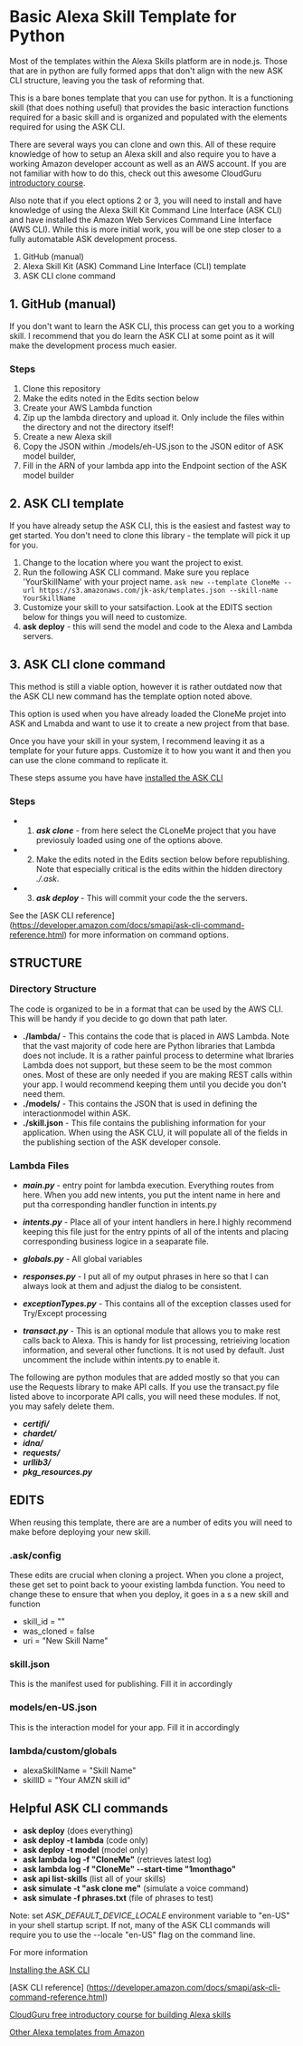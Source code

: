 # Basic Alexa Skill Template for Python
Most of the templates within the Alexa Skills platform are in node.js. Those that are in python are fully formed apps that don't align with the new ASK CLI structure, leaving you the task of reforming that.

This is a bare bones template that you can use for python. It is a functioning skill (that does nothing useful) that provides the basic interaction functions required for a basic skill and is organized and populated with the elements required for using the ASK CLI.

There are several ways you can clone and own this. All of these require knowledge of how to setup an Alexa skill and also require you to have a working Amazon developer account as well as an AWS account. If you are not familiar with how to do this, check out this awesome CloudGuru [introductory course](https://acloud.guru/course/intro-alexa-free/dashboard).

Also note that if you elect options 2 or 3, you will need to install and have knowledge of using the Alexa Skill Kit Command Line Interface (ASK CLI) and have installed the Amazon Web Services Command Line Interface (AWS CLI). While this is more initial work, you will be one step closer to a fully automatable ASK development process.

  1. GitHub (manual)
  2. Alexa Skill Kit (ASK) Command Line Interface (CLI) template
  3. ASK CLI clone command
 
## 1. GitHub (manual)
If you don't want to learn the ASK CLI, this process can get you to a working skill. I recommend that you do learn the ASK CLI at some point as it will make the development process much easier.
### Steps

  1. Clone this repository
  2. Make the edits noted in the Edits section below
  3. Create your AWS Lambda function
  4. Zip up the lambda directory and upload it. Only include the files within the directory and not the directory itself!
  5. Create a new Alexa skill
  6. Copy the JSON within ./models/eh-US.json to the JSON editor of ASK model builder,
  7. Fill in the ARN of your lambda app into the Endpoint section of the ASK model builder

## 2. ASK CLI template
If you have already setup the ASK CLI, this is the easiest and fastest way to get started. You don't need to clone this library - the template will pick it up for you.

1. Change to the location where you want the project to exist.
2. Run the following ASK CLI command. Make sure you replace 'YourSkillName' with your project name. 
```ask new --template CloneMe --url https://s3.amazonaws.com/jk-ask/templates.json --skill-name YourSkillName ``` 
3. Customize your skill to your satsifaction. Look at the EDITS section below for things you will need to customize.
4. **ask deploy** - this will send the model and code to the Alexa and Lambda servers.



## 3. ASK CLI clone command
This method is still a viable option, however it is rather outdated now that the ASK CLI new command has the template option noted above.

This option is used when you have already loaded the CloneMe projet into ASK and Lmabda and want to use it to create a new project from that base.

Once you have your skill in your system, I recommend leaving it as a template for your future apps. Customize it to how you want it and then you can use the clone command to replicate it.

These steps assume you have have [installed the ASK CLI](https://developer.amazon.com/docs/smapi/quick-start-alexa-skills-kit-command-line-interface.html)

### Steps
* 1. ***ask clone*** - from here select the CLoneMe project that you have previosuly loaded using one of the options above.
* 2. Make the edits noted in the Edits section below before republishing. Note that especially critical is the edits within the hidden directory *./.ask*.
* 3. ***ask deploy*** - This will commit your code the the servers.

See the [ASK CLI reference] (https://developer.amazon.com/docs/smapi/ask-cli-command-reference.html) for more information on command options.

## STRUCTURE
### Directory Structure
The code is organized to be in a format that can be used by the AWS CLI. This will be handy if you decide to go down that path later.

* **./lambda/**  - This contains the code that is placed in AWS Lambda. Note that the vast majority of code here are Python libraries that Lambda does not include. It is a rather painful process to determine what lbraries Lambda does not support, but these seem to be the most common ones. Most of these are only needed if you are making REST calls within your app. I would recommend keeping them until you decide you don't need them.
* **./models/** - This contains the JSON that is used in defining the interactionmodel within ASK.
* **./skill.json** - This file contains the publishing information for your application. When using the ASK CLU, it will populate all of the fields in the publishing section of the ASK developer console. 

### Lambda Files
* ***main.py*** - entry point for lambda execution. Everything routes from here. When you add new intents, you put the intent name in here and put tha corresponding handler function in intents.py

* ***intents.py*** - Place all of your intent handlers in here.I highly recommend keeping this file just for the entry ppints of all of the intents and placing corresponding business logice in a seaparate file.

* ***globals.py*** - All global variables

* ***responses.py*** - I put all of my output phrases in here so that I can always look at them and adjust the dialog to be consistent.

* ***exceptionTypes.py*** - This contains all of the exception classes used for Try/Except processing

* ***transact.py*** - This is an optional module that allows you to make rest calls back to Alexa. This is handy for list processing, retrieiving location information, and several other functions. It is not used by default. Just uncomment the include within intents.py to enable it.

The following are python modules that are added mostly so that you can use the Requests library to make API calls. If you use the transact.py file listed above to incorporate API calls, you will need these modules. If not, you may safely delete them.

* ***certifi/***
* ***chardet/***
* ***idna/***
* ***requests/***
* ***urllib3/***
* ***pkg_resources.py***

## EDITS
When reusing this template, there are are a number of edits you will need to make before deploying your new skill.

### .ask/config
These edits are crucial when cloning a project. When you clone a project, these get set to point back to yoour existing lambda function. You need to change these to ensure that when you deploy, it goes in a s a new skill and function

* skill_id = ""
* was_cloned = false
* uri = "New Skill Name"

### skill.json
This is the manifest used for publishing. Fill it in accordingly
### models/en-US.json
This is the interaction model for your app. Fill it in accordingly
### lambda/custom/globals
* alexaSkillName = "Skill Name"
* skillID = "Your AMZN skill id"


## Helpful ASK CLI commands

* **ask deploy**  (does everything)
* **ask deploy -t lambda**  (code only)
* **ask deploy -t model** (model only)
* **ask lambda log -f "CloneMe"** (retrieves latest log)
* **ask lambda log -f "CloneMe" --start-time "1monthago"**
* **ask api list-skills** (list all of your skills)
* **ask simulate -t "ask clone me"** (simulate a voice command)
* **ask simulate -f phrases.txt**  (file of phrases to test)

Note: set *ASK\_DEFAULT\_DEVICE\_LOCALE* environment variable to "en-US" in your shell startup script. If not, many of the ASK CLI commands will require you to use the --locale "en-US" flag on the command line.

For more information

[Installing the ASK CLI](https://developer.amazon.com/docs/smapi/quick-start-alexa-skills-kit-command-line-interface.html)

[ASK CLI reference] (https://developer.amazon.com/docs/smapi/ask-cli-command-reference.html)

[CloudGuru free introductory course for building Alexa skills](https://acloud.guru/course/intro-alexa-free/dashboard)

[Other Alexa templates from Amazon](https://github.com/alexa)
